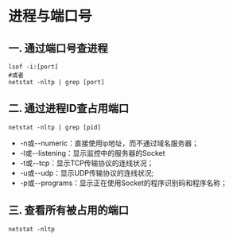 # 进程与端口号

## 一. 通过端口号查进程

```shell
lsof -i:[port]
#或者
netstat -nltp | grep [port]
```

## 二. 通过进程ID查占用端口

```shell
netstat -nltp | grep [pid]
```

- -n或--numeric：直接使用ip地址，而不通过域名服务器；
- -l或--listening：显示监控中的服务器的Socket
- -t或--tcp：显示TCP传输协议的连线状况；
- -u或--udp：显示UDP传输协议的连线状况;
- -p或--programs：显示正在使用Socket的程序识别码和程序名称；

## 三. 查看所有被占用的端口

```shell
netstat -nltp 
```